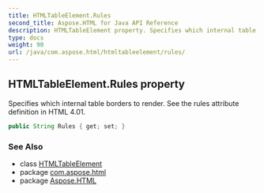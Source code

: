 ```yaml
---
title: HTMLTableElement.Rules
second_title: Aspose.HTML for Java API Reference
description: HTMLTableElement property. Specifies which internal table borders to render. See the rules attribute definition in HTML 4.01
type: docs
weight: 90
url: /java/com.aspose.html/htmltableelement/rules/
---
```

## HTMLTableElement.Rules property

Specifies which internal table borders to render. See the rules attribute definition in HTML 4.01.

```java
public String Rules { get; set; }
```

### See Also

* class [HTMLTableElement](../)
* package [com.aspose.html](../../htmltableelement/)
* package [Aspose.HTML](../../../)
